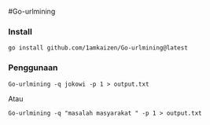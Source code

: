 #Go-urlmining

### Install
```
go install github.com/1amkaizen/Go-urlmining@latest
```

### Penggunaan
```
Go-urlmining -q jokowi -p 1 > output.txt
```
Atau
```
Go-urlmining -q "masalah masyarakat " -p 1 > output.txt
```
